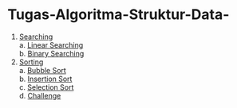 # Tugas-Algoritma-Struktur-Data-
1. [Searching](https://github.com/irvanwn/Tugas-Algoritma-Struktur-Data-/tree/main/Searching)  
  a. [Linear Searching](https://github.com/irvanwn/Tugas-Algoritma-Struktur-Data-/blob/main/Searching/LinearSearch.c)  
  b. [Binary Searching](https://github.com/irvanwn/Tugas-Algoritma-Struktur-Data-/blob/main/Searching/BinarySearch.c)
2. [Sorting](https://github.com/irvanwn/Tugas-Algoritma-Struktur-Data-/tree/main/Sorting)  
  a. [Bubble Sort](https://github.com/irvanwn/Tugas-Algoritma-Struktur-Data-/blob/main/Sorting/bubblesort.c)  
  b. [Insertion Sort](https://github.com/irvanwn/Tugas-Algoritma-Struktur-Data-/blob/main/Sorting/insertionsort.c)  
  c. [Selection Sort](https://github.com/irvanwn/Tugas-Algoritma-Struktur-Data-/blob/main/Sorting/selectionsort.c)  
  d. [Challenge](https://github.com/irvanwn/Tugas-Algoritma-Struktur-Data-/blob/main/Sorting/challange.c)  
